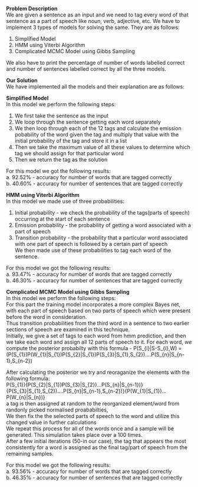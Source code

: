 **Problem Description** <br>
We are given a sentence as an input and we need to tag every word of that sentence as a part of speech like noun, verb, adjective, etc. We have to implement 3 types of models for solving the same. They are as follows:
1. Simplified Model
2. HMM using Viterbi Algorithm 
3. Complicated MCMC Model using Gibbs Sampling <br>

We also have to print the percentage of number of words labelled correct and number of sentences labelled correct by all the three models.

**Our Solution** <br>
We have implemented all the models and their explanation are as follows:

**Simplified Model** <br>
In this model we perform the following steps: <br>
1. We first take the sentence as the input
2. We loop through the sentence getting each word separately
3. We then loop through each of the 12 tags and calculate the emission pobability of the word given the tag and multiply that value with the initial probability of the tag and store it in a list
4. Then we take the maximum value of all these values to determine which tag we should assign for that particular word
5. Then we return the tag as the solution <br>

For this model we got the following results: <br>
a. 92.52% - accuracy for number of words that are tagged correctly <br>
b. 40.60% - accuracy for number of sentences that are tagged correctly

**HMM using Viterbi Algorithm** <br>
In this model we made use of three probabilities: <br>
1. Initial probability - we check the probability of the tags(parts of speech) occurring at the start of each sentence  
2. Emission probability - the probability of getting a word associated with a part of speech
3. Transition probability - the probability that a particular word associated with one part of speech is followed by a certain part of speech <br>
We then made use of these probabilities to tag each word of the sentence. <br>

For this model we got the following results: <br>
a. 93.47% - accuracy for number of words that are tagged correctly <br>
b. 46.30% - accuracy for number of sentences that are tagged correctly

**Complicated MCMC Model using Gibbs Sampling** <br>
In this model we perform the following steps: <br>
For this part the training model incorporates a more complex Bayes net, with each part of speech based on two parts of speech 
which were present before the word in consideration.<br>
Thus transition probabilities from the third word in a sentence to two earlier sections of speech are examined in this technique.<br>
Initially, we give a set of tags to each word from hmm prediction, and then we take each word and assign all 12 parts of speech to it. For each word, we compute the posterior probabilty with this formula - P(S_{i}|S-S_{i},W) = (P(S_{1})P(W_{1}|S_{1})P(S_{2}|S_{1})P(S_{3}|S_{1},S_{2})….P(S_{n}|S_{n-1},S_{n-2})<br>
 
After calculating the posterior we try and reoraganize the elements with the following formula:<br>
P(S_{1}){P(S_{2}|S_{1})P(S_{3}|S_{2})…P(S_{n}|S_{n-1})}{P(S_{3}|S_{1},S_{2})….P(S_{n}|S_{n-1},S_{n-2})}{P(W_{1}|S_{1})…P(W_{n}|S_{n})}<br>
a tag is then assigned at random to the reorganized element/word from randonly picked normalised proababilties,<br>
We then fix the the selected parts of speech to the word and utilize this changed value in further calculations<br>
We repeat this process for all of the words once and a sample will be generated. This simulation takes place over a 100 times.<br>
After a few initial iterations (50-in our case), the tag that appears the most consistently for a word is assigned as the final tag/part of speech from the remaining samples.<br>
 

For this model we got the following results: <br>
a. 93.56% - accuracy for number of words that are tagged correctly <br>
b. 46.35% - accuracy for number of sentences that are tagged correctly
